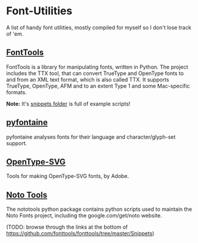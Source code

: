 # Font-Utilities

A list of handy font utilities, mostly compiled for myself so I don't lose track of 'em.

## [FontTools](https://github.com/fonttools/fonttools)

FontTools is a library for manipulating fonts, written in Python. The project includes the TTX tool, that can convert TrueType and OpenType fonts to and from an XML text format, which is also called TTX. It supports TrueType, OpenType, AFM and to an extent Type 1 and some Mac-specific formats.

**Note:** It's [snippets folder](https://github.com/fonttools/fonttools/tree/master/Snippets) is full of example scripts!

## [pyfontaine](https://github.com/davelab6/pyfontaine)

pyfontaine analyses fonts for their language and character/glyph-set support.

## [OpenType-SVG](https://github.com/adobe-type-tools/opentype-svg)

Tools for making OpenType-SVG fonts, by Adobe.

## [Noto Tools](https://github.com/googlei18n/nototools)

The nototools python package contains python scripts used to maintain the Noto Fonts project, including the google.com/get/noto website.

(TODO: browse through the links at the bottom of https://github.com/fonttools/fonttools/tree/master/Snippets)
